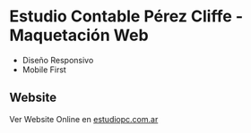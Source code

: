 # Estudio Contable Pérez Cliffe - Maquetación Web
- Diseño Responsivo
- Mobile First

## Website
Ver Website Online en [estudiopc.com.ar](https://sergiodario.github.io/EstudioPC/)
